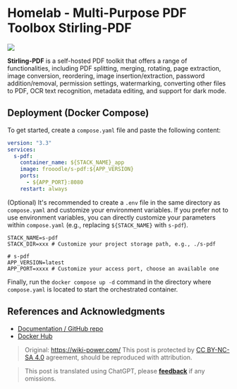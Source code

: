 # Homelab - Multi-Purpose PDF Toolbox Stirling-PDF

![](https://img.wiki-power.com/d/wiki-media/img/20230410172939.png)

**Stirling-PDF** is a self-hosted PDF toolkit that offers a range of functionalities, including PDF splitting, merging, rotating, page extraction, image conversion, reordering, image insertion/extraction, password addition/removal, permission settings, watermarking, converting other files to PDF, OCR text recognition, metadata editing, and support for dark mode.

## Deployment (Docker Compose)

To get started, create a `compose.yaml` file and paste the following content:

```yaml title="compose.yaml"
version: "3.3"
services:
  s-pdf:
    container_name: ${STACK_NAME}_app
    image: frooodle/s-pdf:${APP_VERSION}
    ports:
      - ${APP_PORT}:8080
    restart: always
```

(Optional) It's recommended to create a `.env` file in the same directory as `compose.yaml` and customize your environment variables. If you prefer not to use environment variables, you can directly customize your parameters within `compose.yaml` (e.g., replacing `${STACK_NAME}` with `s-pdf`).

```dotenv title=".env"
STACK_NAME=s-pdf
STACK_DIR=xxx # Customize your project storage path, e.g., ./s-pdf

# s-pdf
APP_VERSION=latest
APP_PORT=xxxx # Customize your access port, choose an available one
```

Finally, run the `docker compose up -d` command in the directory where `compose.yaml` is located to start the orchestrated container.

## References and Acknowledgments

- [Documentation / GitHub repo](https://github.com/Frooodle/Stirling-PDF)
- [Docker Hub](https://hub.docker.com/r/frooodle/s-pdf)

> Original: <https://wiki-power.com/>
> This post is protected by [CC BY-NC-SA 4.0](https://creativecommons.org/licenses/by/4.0/deed.en) agreement, should be reproduced with attribution.

> This post is translated using ChatGPT, please [**feedback**](https://github.com/linyuxuanlin/Wiki_MkDocs/issues/new) if any omissions.